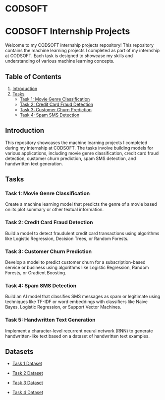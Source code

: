 # CODSOFT
# CODSOFT Internship Projects

Welcome to my CODSOFT internship projects repository! This repository contains the machine learning projects I completed as part of my internship at CODSOFT. Each task is designed to showcase my skills and understanding of various machine learning concepts.

## Table of Contents
1. [Introduction](#introduction)
2. [Tasks](#tasks)
    - [Task 1: Movie Genre Classification](#task-1-movie-genre-classification)
    - [Task 2: Credit Card Fraud Detection](#task-2-credit-card-fraud-detection)
    - [Task 3: Customer Churn Prediction](#task-3-customer-churn-prediction)
    - [Task 4: Spam SMS Detection](#task-4-spam-sms-detection)
    

## Introduction
This repository showcases the machine learning projects I completed during my internship at CODSOFT. The tasks involve building models for various applications, including movie genre classification, credit card fraud detection, customer churn prediction, spam SMS detection, and handwritten text generation.

## Tasks

### Task 1: Movie Genre Classification
Create a machine learning model that predicts the genre of a movie based on its plot summary or other textual information.

### Task 2: Credit Card Fraud Detection
Build a model to detect fraudulent credit card transactions using algorithms like Logistic Regression, Decision Trees, or Random Forests.

### Task 3: Customer Churn Prediction
Develop a model to predict customer churn for a subscription-based service or business using algorithms like Logistic Regression, Random Forests, or Gradient Boosting.

### Task 4: Spam SMS Detection
Build an AI model that classifies SMS messages as spam or legitimate using techniques like TF-IDF or word embeddings with classifiers like Naive Bayes, Logistic Regression, or Support Vector Machines.

### Task 5: Handwritten Text Generation
Implement a character-level recurrent neural network (RNN) to generate handwritten-like text based on a dataset of handwritten text examples.

## Datasets
- [Task 1 Dataset]([link-to-task-1-dataset](https://www.kaggle.com/datasets/hijest/genre-classification-dataset-imdb))
  
- [Task 2 Dataset]([link-to-task-2-dataset](https://www.kaggle.com/datasets/kartik2112/fraud-detection))
  
- [Task 3 Dataset]([link-to-task-3-dataset](https://www.kaggle.com/datasets/shantanudhakadd/bank-customer-churn-prediction))
  
- [Task 4 Dataset]([link-to-task-4-dataset](https://www.kaggle.com/datasets/uciml/sms-spam-collection-dataset))
  


